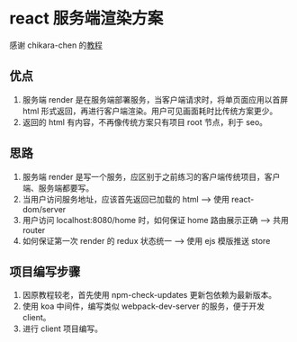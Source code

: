 # react 服务端渲染方案

感谢 chikara-chen 的[教程](http://react-china.org/t/react-js/10144)

## 优点
1. 服务端 render 是在服务端部署服务，当客户端请求时，将单页面应用以首屏 html 形式返回，再进行客户端渲染。用户可见画面耗时比传统方案更少。
2. 返回的 html 有内容，不再像传统方案只有项目 root 节点，利于 seo。

## 思路
1. 服务端 render 是写一个服务，应区别于之前练习的客户端传统项目，客户端、服务端都要写。
2. 当用户访问服务地址，应该首先返回已加载的 html --> 使用 react-dom/server
3. 用户访问 localhost:8080/home 时，如何保证 home 路由展示正确 --> 共用 router
4. 如何保证第一次 render 的 redux 状态统一 --> 使用 ejs 模版推送 store

## 项目编写步骤
1. 因原教程较老，首先使用 npm-check-updates 更新包依赖为最新版本。
2. 使用 koa 中间件，编写类似 webpack-dev-server 的服务，便于开发 client。
3. 进行 client 项目编写。
